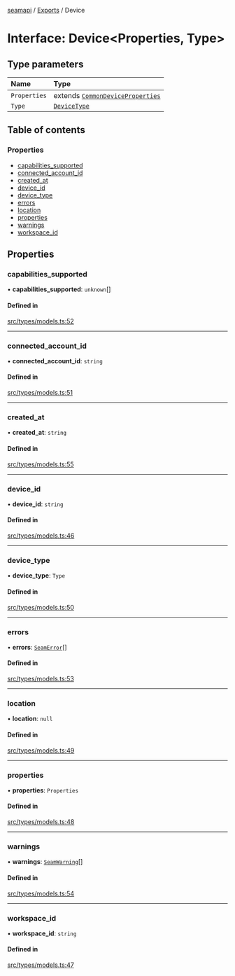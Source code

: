 [seamapi](../README.md) / [Exports](../modules.md) / Device

# Interface: Device<Properties, Type\>

## Type parameters

| Name | Type |
| :------ | :------ |
| `Properties` | extends [`CommonDeviceProperties`](../modules.md#commondeviceproperties) |
| `Type` | [`DeviceType`](../modules.md#devicetype) |

## Table of contents

### Properties

- [capabilities\_supported](Device.md#capabilities_supported)
- [connected\_account\_id](Device.md#connected_account_id)
- [created\_at](Device.md#created_at)
- [device\_id](Device.md#device_id)
- [device\_type](Device.md#device_type)
- [errors](Device.md#errors)
- [location](Device.md#location)
- [properties](Device.md#properties)
- [warnings](Device.md#warnings)
- [workspace\_id](Device.md#workspace_id)

## Properties

### capabilities\_supported

• **capabilities\_supported**: `unknown`[]

#### Defined in

[src/types/models.ts:52](https://github.com/seamapi/javascript/blob/main/src/types/models.ts#L52)

___

### connected\_account\_id

• **connected\_account\_id**: `string`

#### Defined in

[src/types/models.ts:51](https://github.com/seamapi/javascript/blob/main/src/types/models.ts#L51)

___

### created\_at

• **created\_at**: `string`

#### Defined in

[src/types/models.ts:55](https://github.com/seamapi/javascript/blob/main/src/types/models.ts#L55)

___

### device\_id

• **device\_id**: `string`

#### Defined in

[src/types/models.ts:46](https://github.com/seamapi/javascript/blob/main/src/types/models.ts#L46)

___

### device\_type

• **device\_type**: `Type`

#### Defined in

[src/types/models.ts:50](https://github.com/seamapi/javascript/blob/main/src/types/models.ts#L50)

___

### errors

• **errors**: [`SeamError`](SeamError.md)[]

#### Defined in

[src/types/models.ts:53](https://github.com/seamapi/javascript/blob/main/src/types/models.ts#L53)

___

### location

• **location**: ``null``

#### Defined in

[src/types/models.ts:49](https://github.com/seamapi/javascript/blob/main/src/types/models.ts#L49)

___

### properties

• **properties**: `Properties`

#### Defined in

[src/types/models.ts:48](https://github.com/seamapi/javascript/blob/main/src/types/models.ts#L48)

___

### warnings

• **warnings**: [`SeamWarning`](SeamWarning.md)[]

#### Defined in

[src/types/models.ts:54](https://github.com/seamapi/javascript/blob/main/src/types/models.ts#L54)

___

### workspace\_id

• **workspace\_id**: `string`

#### Defined in

[src/types/models.ts:47](https://github.com/seamapi/javascript/blob/main/src/types/models.ts#L47)
